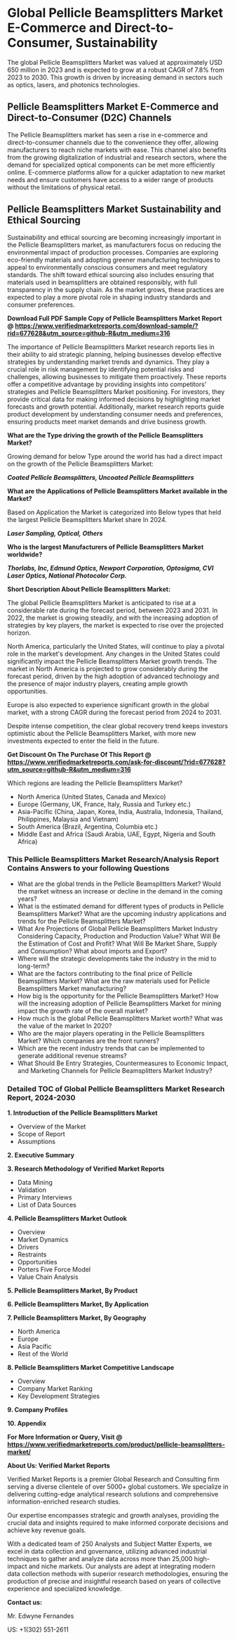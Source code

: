 <h1>Global Pellicle Beamsplitters Market E-Commerce and Direct-to-Consumer, Sustainability</h1><p class=""><p>The global Pellicle Beamsplitters Market was valued at approximately USD 650 million in 2023 and is expected to grow at a robust CAGR of 7.8% from 2023 to 2030. This growth is driven by increasing demand in sectors such as optics, lasers, and photonics technologies.</p><h2>Pellicle Beamsplitters Market E-Commerce and Direct-to-Consumer (D2C) Channels</h2><p>The Pellicle Beamsplitters market has seen a rise in e-commerce and direct-to-consumer channels due to the convenience they offer, allowing manufacturers to reach niche markets with ease. This channel also benefits from the growing digitalization of industrial and research sectors, where the demand for specialized optical components can be met more efficiently online. E-commerce platforms allow for a quicker adaptation to new market needs and ensure customers have access to a wider range of products without the limitations of physical retail.</p><h2>Pellicle Beamsplitters Market Sustainability and Ethical Sourcing</h2><p>Sustainability and ethical sourcing are becoming increasingly important in the Pellicle Beamsplitters market, as manufacturers focus on reducing the environmental impact of production processes. Companies are exploring eco-friendly materials and adopting greener manufacturing techniques to appeal to environmentally conscious consumers and meet regulatory standards. The shift toward ethical sourcing also includes ensuring that materials used in beamsplitters are obtained responsibly, with full transparency in the supply chain. As the market grows, these practices are expected to play a more pivotal role in shaping industry standards and consumer preferences.</p></p><p class=""><strong>Download Full PDF Sample Copy of Pellicle Beamsplitters Market Report @ <a href="https://www.verifiedmarketreports.com/download-sample/?rid=677628&utm_source=github-R&utm_medium=316" target="_blank">https://www.verifiedmarketreports.com/download-sample/?rid=677628&utm_source=github-R&utm_medium=316</a></strong></p><p>The importance of&nbsp;Pellicle Beamsplitters Market research reports lies in their ability to aid strategic planning, helping businesses develop effective strategies by understanding market trends and dynamics. They play a crucial role in risk management by identifying potential risks and challenges, allowing businesses to mitigate them proactively. These reports offer a competitive advantage by providing insights into competitors' strategies and Pellicle Beamsplitters Market positioning. For investors, they provide critical data for making informed decisions by highlighting market forecasts and growth potential. Additionally, market research reports guide product development by understanding consumer needs and preferences, ensuring products meet market demands and drive business growth.</p><p><strong>What are the&nbsp;Type driving the growth of the Pellicle Beamsplitters Market?</strong></p><p id="" class="">Growing demand for below Type around the world has had a direct impact on the growth of the Pellicle Beamsplitters Market:</p><p class=""><em><strong>Coated Pellicle Beamsplitters, Uncoated Pellicle Beamsplitters</strong></em></p><p class=""><strong>What are the&nbsp;Applications&nbsp;of Pellicle Beamsplitters Market available in the Market?</strong></p><p id="" class="">Based on Application the Market is categorized into Below types that held the largest Pellicle Beamsplitters Market share In 2024.</p><p class=""><em><strong>Laser Sampling, Optical, Others</strong></em></p><p class=""><strong>Who is the largest Manufacturers of Pellicle Beamsplitters Market worldwide?</strong></p><p><em><strong>Thorlabs, Inc, Edmund Optics, Newport Corporation, Optosigma, CVI Laser Optics, National Photocolor Corp.</strong></em></p><p id="" class=""><strong>Short Description About Pellicle Beamsplitters Market:</strong></p><p>The global Pellicle Beamsplitters Market is anticipated to rise at a considerable rate during the forecast period, between 2023 and 2031. In 2022, the market is growing steadily, and with the increasing adoption of strategies by key players, the market is expected to rise over the projected horizon.</p><p>North America, particularly the United States, will continue to play a pivotal role in the market's development. Any changes in the United States could significantly impact the Pellicle Beamsplitters Market growth trends. The market in North America is projected to grow considerably during the forecast period, driven by the high adoption of advanced technology and the presence of major industry players, creating ample growth opportunities.</p><p>Europe is also expected to experience significant growth in the global market, with a strong CAGR during the forecast period from 2024 to 2031.</p><p>Despite intense competition, the clear global recovery trend keeps investors optimistic about the Pellicle Beamsplitters Market, with more new investments expected to enter the field in the future.</p><p id="" class=""><strong>Get Discount On The Purchase Of This Report @ <a href="https://www.verifiedmarketreports.com/ask-for-discount/?rid=677628?utm_source=github-R&utm_medium=316" target="_blank">https://www.verifiedmarketreports.com/ask-for-discount/?rid=677628?utm_source=github-R&utm_medium=316</a></strong></p><p class="">Which regions are leading the Pellicle Beamsplitters Market?</p><ul><li>North America (United States, Canada and Mexico)</li><li>Europe (Germany, UK, France, Italy, Russia and Turkey etc.)</li><li>Asia-Pacific (China, Japan, Korea, India, Australia, Indonesia, Thailand, Philippines, Malaysia and Vietnam)</li><li>South America (Brazil, Argentina, Columbia etc.)</li><li>Middle East and Africa (Saudi Arabia, UAE, Egypt, Nigeria and South Africa)</li></ul><h3 id="" class="">This Pellicle Beamsplitters Market Research/Analysis Report Contains Answers to your following Questions</h3><ul><li>What are the global trends in the Pellicle Beamsplitters Market? Would the market witness an increase or decline in the demand in the coming years?</li><li>What is the estimated demand for different types of products in Pellicle Beamsplitters Market? What are the upcoming industry applications and trends for the Pellicle Beamsplitters Market?</li><li>What Are Projections of Global Pellicle Beamsplitters Market Industry Considering Capacity, Production and Production Value? What Will Be the Estimation of Cost and Profit? What Will Be Market Share, Supply and Consumption? What about imports and Export?</li><li>Where will the strategic developments take the industry in the mid to long-term?</li><li>What are the factors contributing to the final price of Pellicle Beamsplitters Market? What are the raw materials used for Pellicle Beamsplitters Market manufacturing?</li><li>How big is the opportunity for the Pellicle Beamsplitters Market? How will the increasing adoption of Pellicle Beamsplitters Market for mining impact the growth rate of the overall market?</li><li>How much is the global Pellicle Beamsplitters Market worth? What was the value of the market In 2020?</li><li>Who are the major players operating in the Pellicle Beamsplitters Market? Which companies are the front runners?</li><li>Which are the recent industry trends that can be implemented to generate additional revenue streams?</li><li>What Should Be Entry Strategies, Countermeasures to Economic Impact, and Marketing Channels for Pellicle Beamsplitters Market Industry?</li></ul><h3 id="" class="">Detailed TOC of Global Pellicle Beamsplitters Market Research Report, 2024-2030</h3><p id="" class=""><strong>1. Introduction of the Pellicle Beamsplitters Market</strong></p><ul><li>Overview of the Market</li><li>Scope of Report</li><li>Assumptions</li></ul><p id="" class=""><strong>2. Executive Summary</strong></p><p id="" class=""><strong>3. Research Methodology of Verified Market Reports</strong></p><ul><li>Data Mining</li><li>Validation</li><li>Primary Interviews</li><li>List of Data Sources</li></ul><p id="" class=""><strong>4. Pellicle Beamsplitters Market Outlook</strong></p><ul><li>Overview</li><li>Market Dynamics</li><li>Drivers</li><li>Restraints</li><li>Opportunities</li><li>Porters Five Force Model</li><li>Value Chain Analysis</li></ul><p id="" class=""><strong>5. Pellicle Beamsplitters Market, By Product</strong></p><p id="" class=""><strong>6. Pellicle Beamsplitters Market, By Application</strong></p><p id="" class=""><strong>7. Pellicle Beamsplitters Market, By Geography</strong></p><ul><li>North America</li><li>Europe</li><li>Asia Pacific</li><li>Rest of the World</li></ul><p id="" class=""><strong>8. Pellicle Beamsplitters Market Competitive Landscape</strong></p><ul><li>Overview</li><li>Company Market Ranking</li><li>Key Development Strategies</li></ul><p id="" class=""><strong>9. Company Profiles</strong></p><p id="" class=""><strong>10. Appendix</strong></p><p id="" class=""><strong>For More Information or Query, Visit @ <a href="https://www.verifiedmarketreports.com/product/pellicle-beamsplitters-market/" target="_blank">https://www.verifiedmarketreports.com/product/pellicle-beamsplitters-market/</a></strong></p><p id="" class=""><strong>About Us: Verified Market Reports</strong></p><p id="" class="">Verified Market Reports is a premier Global Research and Consulting firm serving a diverse clientele of over 5000+ global customers. We specialize in delivering cutting-edge analytical research solutions and comprehensive information-enriched research studies.</p><p id="" class="">Our expertise encompasses strategic and growth analyses, providing the crucial data and insights required to make informed corporate decisions and achieve key revenue goals.</p><p id="" class="">With a dedicated team of 250 Analysts and Subject Matter Experts, we excel in data collection and governance, utilizing advanced industrial techniques to gather and analyze data across more than 25,000 high-impact and niche markets. Our analysts are adept at integrating modern data collection methods with superior research methodologies, ensuring the production of precise and insightful research based on years of collective experience and specialized knowledge.</p><p id="" class=""><strong>Contact us:</strong></p><p id="" class="">Mr. Edwyne Fernandes</p><p id="" class="">US: +1(302) 551-2611</p>